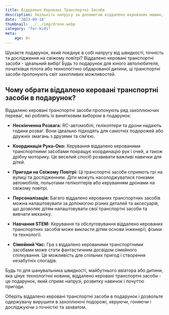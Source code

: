 ```yaml
---
title: Віддалено Керовані Транспортні Засоби
description: Звільніть напругу за допомогою віддалено керованих машин, гелікоптерів та дронів.
date: '2023-09-18'
thumbnail: ../../img/drone.webp
category: "for-kids"
meta:
    age: 8+
---
```

Шукаєте подарунок, який поєднує в собі напругу від швидкості, точність та дослідження на свіжому повітрі? Віддалено керовані транспортні засоби - ідеальний вибір! Будь то подарунок для юного автолюбителя, початківця пілота або технологічно обдарованої дитини, ці транспортні засоби пропонують світ захопливих можливостей.

## Чому обрати віддалено керовані транспортні засоби в подарунок?

Віддалено керовані транспортні засоби пропонують ряд захоплюючих переваг, які роблять їх винятковим вибором в подарунок:

- **Нескінченна Розвага:** RC-автомобілі, гелікоптери та дрони надають години розваг. Вони ідеально підходять для самотніх подорожей або дружніх змагань з друзями та сім'єю.

- **Координація Рука-Око:** Керування віддалено керованими транспортними засобами покращує координацію рук і очей, а також дрібну моторику. Це веселий спосіб розвивати важливі навички для дітей.

- **Пригоди на Свіжому Повітрі:** Ці транспортні засоби сприяють грі на вулиці та дослідженням. Діти можуть насолоджуватися гонками автомобілів, польотами гелікоптерів або керуванням дронами на свіжому повітрі.

- **Персоналізація:** Багато віддалено керованих транспортних засобів можна налаштовувати за допомогою різних деталей та аксесуарів, що дозволяє дітям налаштовувати свої транспортні засоби та вивчати механіку.

- **Навчання STEM:** Керування та обслуговування віддалено керованих транспортних засобів може викласти дітям основи інженерії, фізики та технології.

- **Сімейний Час:** Гра з віддалено керованими транспортними засобами може стати фантастичним досвідом сімейного спілкування. Це можливість для спільних пригод і створення незабутніх спогадів.

Будь то для шанувальника швидкості, майбутнього авіатора або дитини, яка цінує технологічні новини, віддалено керовані транспортні засоби - це подарунок, який сприяє напрузі, розвитку навичок і почуттю пригоди.

Оберіть віддалено керовані транспортні засоби в подарунок і дозвольте одержувачу вирушити в захоплюючі подорожі, керуючи, гоняючи і досліджуючи з точністю та захватом.

